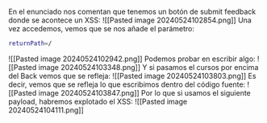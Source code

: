 En el enunciado nos comentan que tenemos un botón de submit feedback donde se acontece un XSS:
![[Pasted image 20240524102854.png]]
Una vez accedemos, vemos que se nos añade el parámetro:
```bash
returnPath=/
```
![[Pasted image 20240524102942.png]]
Podemos probar en escribir algo:
![[Pasted image 20240524103348.png]]
Y si pasamos el cursos por encima del Back vemos que se refleja:
![[Pasted image 20240524103803.png]]
Es decir, vemos que se refleja lo que escribimos dentro del código fuente:
![[Pasted image 20240524103847.png]]
Por lo que si usamos el siguiente payload, habremos explotado el XSS:
![[Pasted image 20240524104111.png]]
